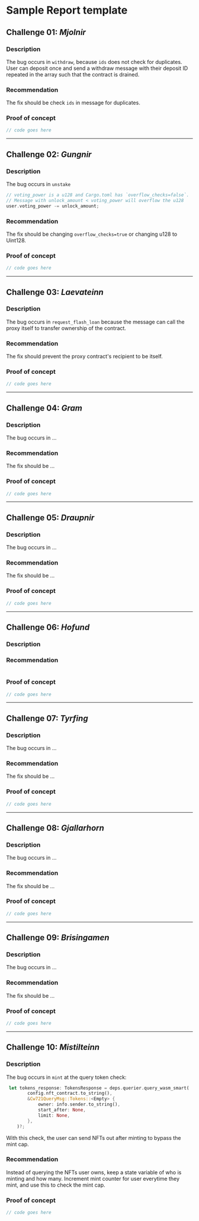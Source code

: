 # Sample Report template

## Challenge 01: *Mjolnir*

### Description

The bug occurs in `withdraw`, because `ids` does not 
check for duplicates. User can deposit once and 
send a withdraw message with their deposit ID repeated
in the array such that the contract is drained. 

### Recommendation

The fix should be check `ids` in message for duplicates.

### Proof of concept

```rust
// code goes here

```

---

## Challenge 02: *Gungnir*

### Description

The bug occurs in `unstake` 
```rust
// voting_power is a u128 and Cargo.toml has `overflow_checks=false`.
// Message with unlock_amount < voting_power will overflow the u128 
user.voting_power -= unlock_amount;
```

### Recommendation

The fix should be changing `overflow_checks=true` or changing 
u128 to Uint128. 

### Proof of concept

```rust
// code goes here
```

---

## Challenge 03: *Laevateinn*

### Description

The bug occurs in `request_flash_loan` because
the message can call the proxy itself to transfer
ownership of the contract.

### Recommendation

The fix should prevent the proxy contract's recipient to 
be itself.

### Proof of concept

```rust
// code goes here
```

---

## Challenge 04: *Gram*

### Description

The bug occurs in ...

### Recommendation

The fix should be ...

### Proof of concept

```rust
// code goes here
```

---

## Challenge 05: *Draupnir*

### Description

The bug occurs in ...

### Recommendation

The fix should be ...

### Proof of concept

```rust
// code goes here
```

---

## Challenge 06: *Hofund*

### Description




### Recommendation


```rust

```

### Proof of concept

```rust
// code goes here
```

---

## Challenge 07: *Tyrfing*

### Description

The bug occurs in ...

### Recommendation

The fix should be ...

### Proof of concept

```rust
// code goes here
```

---

## Challenge 08: *Gjallarhorn*

### Description

The bug occurs in ...

### Recommendation

The fix should be ...

### Proof of concept

```rust
// code goes here
```

---

## Challenge 09: *Brisingamen*

### Description

The bug occurs in ...

### Recommendation

The fix should be ...

### Proof of concept

```rust
// code goes here
```

---

## Challenge 10: *Mistilteinn*

### Description

The bug occurs in `mint` at the query token check:
```rust
 let tokens_response: TokensResponse = deps.querier.query_wasm_smart(
        config.nft_contract.to_string(),
        &Cw721QueryMsg::Tokens::<Empty> {
            owner: info.sender.to_string(),
            start_after: None,
            limit: None,
        },
    )?;
``` 
With this check, the user can send NFTs out after 
minting to bypass the mint cap. 

### Recommendation

Instead of querying the NFTs user owns, keep a state 
variable of who is minting and how many. Increment mint 
counter for user everytime they mint, and use this 
to check the mint cap. 

### Proof of concept

```rust
// code goes here
```
